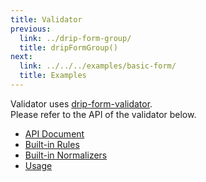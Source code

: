 ```yaml
---
title: Validator
previous:
  link: ../drip-form-group/
  title: dripFormGroup()
next:
  link: ../../../examples/basic-form/
  title: Examples
---
```



Validator uses [drip-form-validator](https://github.com/tsuyoshiwada/drip-form-validator).  
Please refer to the API of the validator below.

* [API Document](https://tsuyoshiwada.github.io/drip-form-validator/api/)
* [Built-in Rules](https://tsuyoshiwada.github.io/drip-form-validator/rules/)
* [Built-in Normalizers](https://tsuyoshiwada.github.io/drip-form-validator/normalizers/)
* [Usage](https://tsuyoshiwada.github.io/drip-form-validator/usage/)
